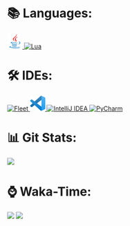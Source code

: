 # 📚 Languages:
<p align="left">
  <a href="https://www.java.com" target="_blank">
    <img src="https://raw.githubusercontent.com/devicons/devicon/master/icons/java/java-original.svg" alt="Java" height="35" width="35" />
  </a>
  <a href="https://www.lua.org/" target="_blank">
    <img src="https://upload.wikimedia.org/wikipedia/commons/c/cf/Lua-Logo.svg" alt="Lua" height="35" width="35" />
  </a>
</p>

# 🛠 IDEs:
<p align="left">
  <a href="https://www.jetbrains.com/fleet/" target="_blank">
    <img src="https://michaelzhou.gallerycdn.vsassets.io/extensions/michaelzhou/fleet-theme/1.3.10/1678031746650/Microsoft.VisualStudio.Services.Icons.Default" alt="Fleet" height="35" width="35" />
  </a>
  <a href="https://code.visualstudio.com/" target="_blank">
    <img src="https://raw.githubusercontent.com/LinbuduLab/pnpm-vscode-helper/main/assets/vscode-logo-forked.png" alt="VS Code" height="35" width="35" />
  </a>
  <a href="https://www.jetbrains.com/idea/" target="_blank">
    <img src="https://iconlogovector.com/uploads/images/2024/04/lg-661b2340cc359-IntelliJ-IDEA.webp" alt="IntelliJ IDEA" height="35" width="35" />
  </a>
  <a href="https://www.jetbrains.com/pycharm/" target="_blank">
    <img src="https://github.com/user-attachments/assets/63eba055-663c-470b-a39f-0175f0e74304" alt="PyCharm" height="35" width="35" />
  </a>
</p>

# 📊 Git Stats:

![](https://github-profile-trophy.vercel.app/?username=flezzpe&theme=tokyonight&no-frame=true&no-bg=false&margin-w=4)

# ⌚ Waka-Time:

![](https://wakatime.com/share/@flesspe/758833a2-fe23-4b8a-b7a3-3d74c9fe0410.svg)
![](https://wakatime.com/badge/user/043f1aca-7850-40d8-a2d3-e8f9daf167b7.svg)
